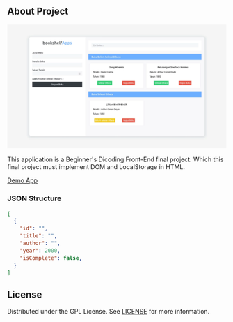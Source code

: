 ## About Project

![Screenshot](screenshot.webp)

This application is a Beginner's Dicoding Front-End final project. Which this final project must implement DOM and LocalStorage in HTML.

[Demo App](https://herdianurdin.github.io/BookShelf-2021/)

### JSON Structure

```JSON
[
  {
    "id": "",
    "title": "",
    "author": "",
    "year": 2000,
    "isComplete": false,
  }
]
```

## License

Distributed under the GPL License. See [LICENSE](LICENSE) for more information.
